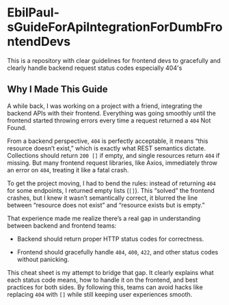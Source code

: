 # EbilPaul-sGuideForApiIntegrationForDumbFrontendDevs
This is a repository with clear guidelines for frontend devs to gracefully and clearly handle backend request status codes especially 404's


## Why I Made This Guide

A while back, I was working on a project with a friend, integrating the backend APIs with their frontend. Everything was going smoothly until the frontend started throwing errors every time a request returned a `404` Not Found.

From a backend perspective, `404` is perfectly acceptable, it means “this resource doesn’t exist,” which is exactly what REST semantics dictate. Collections should return `200 []` if empty, and single resources return `404` if missing. But many frontend request libraries, like Axios, immediately throw an error on `404`, treating it like a fatal crash.

To get the project moving, I had to bend the rules: instead of returning `404` for some endpoints, I returned empty lists (`[]`). This “solved” the frontend crashes, but I knew it wasn’t semantically correct, it blurred the line between “resource does not exist” and “resource exists but is empty.”

That experience made me realize there’s a real gap in understanding between backend and frontend teams:

* Backend should return proper HTTP status codes for correctness.

* Frontend should gracefully handle `404`, `400`, `422`, and other status codes without panicking.

This cheat sheet is my attempt to bridge that gap. It clearly explains what each status code means, how to handle it on the frontend, and best practices for both sides. By following this, teams can avoid hacks like replacing `404` with `[]` while still keeping user experiences smooth.
